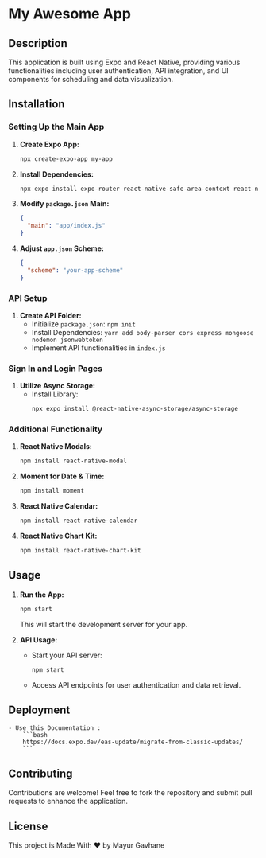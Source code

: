 # My Awesome App

## Description

This application is built using Expo and React Native, providing various functionalities including user authentication, API integration, and UI components for scheduling and data visualization.

## Installation

### Setting Up the Main App

1. **Create Expo App:**
    ```bash
    npx create-expo-app my-app
    ```

2. **Install Dependencies:**
    ```bash
    npx expo install expo-router react-native-safe-area-context react-native-screens expo-linking expo-constants expo-status-bar
    ```

3. **Modify `package.json` Main:**
    ```json
    {
      "main": "app/index.js"
    }
    ```

4. **Adjust `app.json` Scheme:**
    ```json
    {
      "scheme": "your-app-scheme"
    }
    ```

### API Setup

1. **Create API Folder:**
    - Initialize `package.json`: `npm init`
    - Install Dependencies: `yarn add body-parser cors express mongoose nodemon jsonwebtoken`
    - Implement API functionalities in `index.js`

### Sign In and Login Pages

1. **Utilize Async Storage:**
    - Install Library:
        ```bash
        npx expo install @react-native-async-storage/async-storage
        ```

### Additional Functionality

1. **React Native Modals:**
    ```bash
    npm install react-native-modal
    ```

2. **Moment for Date & Time:**
    ```bash
    npm install moment
    ```

3. **React Native Calendar:**
    ```bash
    npm install react-native-calendar
    ```

4. **React Native Chart Kit:**
    ```bash
    npm install react-native-chart-kit
    ```

## Usage

1. **Run the App:**
    ```bash
    npm start
    ```
    This will start the development server for your app.

2. **API Usage:**
    - Start your API server:
        ```bash
        npm start
        ```
    - Access API endpoints for user authentication and data retrieval.



## Deployment 

    - Use this Documentation :
        ```bash
        https://docs.expo.dev/eas-update/migrate-from-classic-updates/
        ```

## Contributing

Contributions are welcome! Feel free to fork the repository and submit pull requests to enhance the application.

## License

This project is Made With ❤️ by Mayur Gavhane